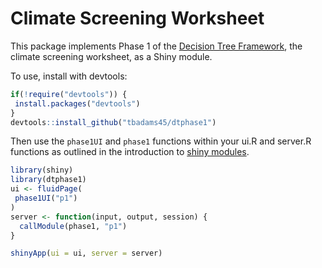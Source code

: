 # Climate Screening Worksheet
This package implements Phase 1 of the [Decision Tree Framework]( https://openknowledge.worldbank.org/handle/10986/22544), the climate screening worksheet, as a Shiny module.

To use, install with devtools:

```r 
if(!require("devtools")) {
 install.packages("devtools")
}
devtools::install_github("tbadams45/dtphase1")
```

Then use the `phase1UI` and `phase1` functions within your ui.R and server.R functions as outlined in the introduction to [shiny modules](http://shiny.rstudio.com/articles/modules.html).

```r
library(shiny)
library(dtphase1)
ui <- fluidPage(
 phase1UI("p1")
)
server <- function(input, output, session) {
  callModule(phase1, "p1")
}

shinyApp(ui = ui, server = server)
```
